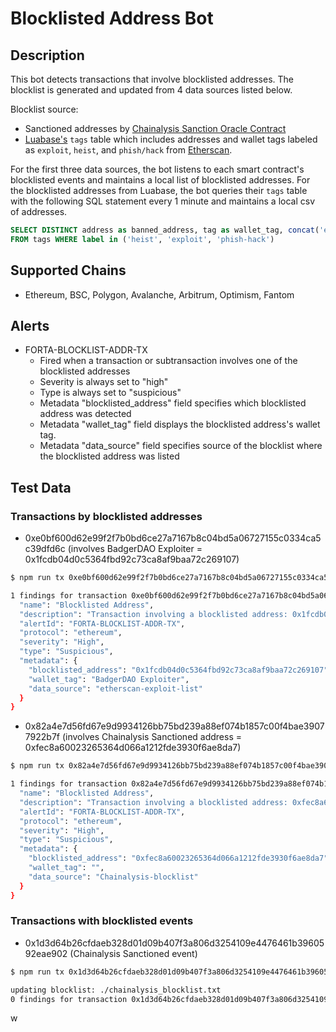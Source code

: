 # Blocklisted Address Bot

## Description

This bot detects transactions that involve blocklisted addresses. The blocklist is generated and updated from 4 data sources listed below.

Blocklist source:

* Sanctioned addresses by [Chainalysis Sanction Oracle Contract](https://go.chainalysis.com/chainalysis-oracle-docs.html)
* [Luabase's](https://luabase.com/) `tags` table which includes addresses and wallet tags labeled as `exploit`, `heist`, and `phish/hack` from [Etherscan](https://etherscan.io/labelcloud).

For the first three data sources, the bot listens to each smart contract's blocklisted events and maintains a local list of blocklisted addresses.
For the blocklisted addresses from Luabase, the bot queries their `tags` table with the following SQL statement every 1 minute and maintains a local csv of addresses.

```sql
SELECT DISTINCT address as banned_address, tag as wallet_tag, concat('etherscan-', label, '-list') as data_source
FROM tags WHERE label in ('heist', 'exploit', 'phish-hack')
```

## Supported Chains

- Ethereum, BSC, Polygon, Avalanche, Arbitrum, Optimism, Fantom

## Alerts

- FORTA-BLOCKLIST-ADDR-TX
  - Fired when a transaction or subtransaction involves one of the blocklisted addresses
  - Severity is always set to "high"
  - Type is always set to "suspicious"
  - Metadata "blocklisted_address" field specifies which blocklisted address was detected
  - Metadata "wallet_tag" field displays the blocklisted address's wallet tag.
  - Metadata "data_source" field specifies source of the blocklist where the blocklisted address was listed

## Test Data

### Transactions by blocklisted addresses

- 0xe0bf600d62e99f2f7b0bd6ce27a7167b8c04bd5a06727155c0334ca5c39dfd6c (involves BadgerDAO Exploiter = 0x1fcdb04d0c5364fbd92c73ca8af9baa72c269107)

```bash
$ npm run tx 0xe0bf600d62e99f2f7b0bd6ce27a7167b8c04bd5a06727155c0334ca5c39dfd6c

1 findings for transaction 0xe0bf600d62e99f2f7b0bd6ce27a7167b8c04bd5a06727155c0334ca5c39dfd6c {
  "name": "Blocklisted Address",
  "description": "Transaction involving a blocklisted address: 0x1fcdb04d0c5364fbd92c73ca8af9baa72c269107 with wallet tag: BadgerDAO Exploiter",
  "alertId": "FORTA-BLOCKLIST-ADDR-TX",
  "protocol": "ethereum",
  "severity": "High",
  "type": "Suspicious",
  "metadata": {
    "blocklisted_address": "0x1fcdb04d0c5364fbd92c73ca8af9baa72c269107",
    "wallet_tag": "BadgerDAO Exploiter",
    "data_source": "etherscan-exploit-list"
  }
}
```


- 0x82a4e7d56fd67e9d9934126bb75bd239a88ef074b1857c00f4bae39077922b7f (involves Chainalysis Sanctioned address = 0xfec8a60023265364d066a1212fde3930f6ae8da7)

```bash
$ npm run tx 0x82a4e7d56fd67e9d9934126bb75bd239a88ef074b1857c00f4bae39077922b7f

1 findings for transaction 0x82a4e7d56fd67e9d9934126bb75bd239a88ef074b1857c00f4bae39077922b7f {
  "name": "Blocklisted Address",
  "description": "Transaction involving a blocklisted address: 0xfec8a60023265364d066a1212fde3930f6ae8da7",
  "alertId": "FORTA-BLOCKLIST-ADDR-TX",
  "protocol": "ethereum",
  "severity": "High",
  "type": "Suspicious",
  "metadata": {
    "blocklisted_address": "0xfec8a60023265364d066a1212fde3930f6ae8da7",
    "wallet_tag": "",
    "data_source": "Chainalysis-blocklist"
  }
}
```

### Transactions with blocklisted events

- 0x1d3d64b26cfdaeb328d01d09b407f3a806d3254109e4476461b3960592eae902 (Chainalysis Sanctioned event)

```bash
$ npm run tx 0x1d3d64b26cfdaeb328d01d09b407f3a806d3254109e4476461b3960592eae902

updating blocklist: ./chainalysis_blocklist.txt
0 findings for transaction 0x1d3d64b26cfdaeb328d01d09b407f3a806d3254109e4476461b3960592eae902
```
w